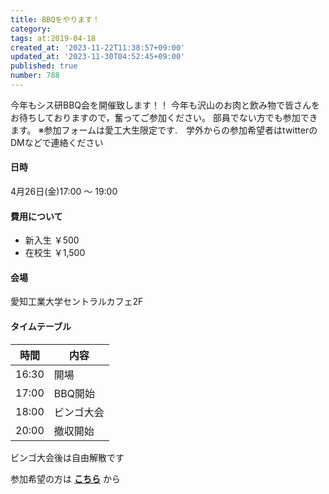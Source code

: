 ```yaml
---
title: BBQをやります！
category:
tags: at:2019-04-18
created_at: '2023-11-22T11:38:57+09:00'
updated_at: '2023-11-30T04:52:45+09:00'
published: true
number: 788
---
```


今年もシス研BBQ会を開催致します！！ 
今年も沢山のお肉と飲み物で皆さんをお待ちしておりますので，奮ってご参加ください。 
部員でない方でも参加できます。 
※参加フォームは愛工大生限定です.　学外からの参加希望者はtwitterのDMなどで連絡ください

#### 日時

4月26日(金)17:00 〜 19:00

#### 費用について

* 新入生 ￥500
* 在校生 ￥1,500

#### 会場

愛知工業大学セントラルカフェ2F

#### タイムテーブル

| 時間 | 内容 |
| --- | --- |
| 16:30 | 開場 |
| 17:00 | BBQ開始 |
| 18:00 | ビンゴ大会 |
| 20:00 | 撤収開始 |

ビンゴ大会後は自由解散です

参加希望の方は **[こちら]()** から

